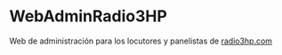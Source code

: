 WebAdminRadio3HP
================

Web de administración para los locutores y panelistas de [radio3hp.com](http://radio3hp.com)